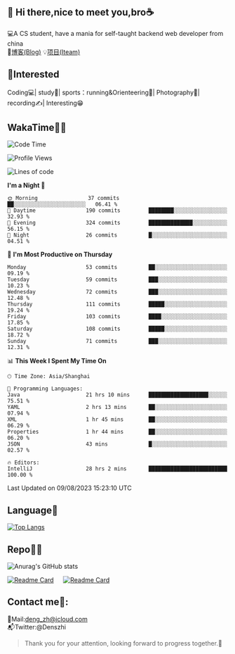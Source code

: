 👋 Hi there,nice to meet you,bro☕
---
💻A CS student, have a mania for self-taught backend web developer from china   
📌[博客(Blog)](https://github.com/HealUP/MyBlog)
💡[项目(Iteam)](https://healup.github.io/)

 <!-- waka-box start -->
 <!-- waka-box end -->
 
🧲**Interested**
--
Coding💻| study📖| sports：running&Orienteering🏃‍| Photography📸| recording✍️| Interesting😁

WakaTime👨‍💻
---
<!--START_SECTION:waka-->
![Code Time](http://img.shields.io/badge/Code%20Time-350%20hrs%2033%20mins-blue)

![Profile Views](http://img.shields.io/badge/Profile%20Views-8-blue)

![Lines of code](https://img.shields.io/badge/From%20Hello%20World%20I%27ve%20Written-168.5%20thousand%20lines%20of%20code-blue)

**I'm a Night 🦉** 

```text
🌞 Morning                37 commits          ██░░░░░░░░░░░░░░░░░░░░░░░   06.41 % 
🌆 Daytime                190 commits         ████████░░░░░░░░░░░░░░░░░   32.93 % 
🌃 Evening                324 commits         ██████████████░░░░░░░░░░░   56.15 % 
🌙 Night                  26 commits          █░░░░░░░░░░░░░░░░░░░░░░░░   04.51 % 
```
📅 **I'm Most Productive on Thursday** 

```text
Monday                   53 commits          ██░░░░░░░░░░░░░░░░░░░░░░░   09.19 % 
Tuesday                  59 commits          ███░░░░░░░░░░░░░░░░░░░░░░   10.23 % 
Wednesday                72 commits          ███░░░░░░░░░░░░░░░░░░░░░░   12.48 % 
Thursday                 111 commits         █████░░░░░░░░░░░░░░░░░░░░   19.24 % 
Friday                   103 commits         ████░░░░░░░░░░░░░░░░░░░░░   17.85 % 
Saturday                 108 commits         █████░░░░░░░░░░░░░░░░░░░░   18.72 % 
Sunday                   71 commits          ███░░░░░░░░░░░░░░░░░░░░░░   12.31 % 
```


📊 **This Week I Spent My Time On** 

```text
🕑︎ Time Zone: Asia/Shanghai

💬 Programming Languages: 
Java                     21 hrs 10 mins      ███████████████████░░░░░░   75.51 % 
YAML                     2 hrs 13 mins       ██░░░░░░░░░░░░░░░░░░░░░░░   07.94 % 
XML                      1 hr 45 mins        ██░░░░░░░░░░░░░░░░░░░░░░░   06.29 % 
Properties               1 hr 44 mins        ██░░░░░░░░░░░░░░░░░░░░░░░   06.20 % 
JSON                     43 mins             █░░░░░░░░░░░░░░░░░░░░░░░░   02.57 % 

🔥 Editors: 
IntelliJ                 28 hrs 2 mins       █████████████████████████   100.00 % 
```


 Last Updated on 09/08/2023 15:23:10 UTC
<!--END_SECTION:waka-->

Language🚀
---
[![Top Langs](https://github-readme-stats.vercel.app/api/top-langs/?username=HealUP&layout=compact&hide_border=true)](https://github.com/HealUP)

Repo🧑‍💻
---
![Anurag's GitHub stats](https://github-readme-stats.vercel.app/api?username=HealUP&count_private=true&show_icons=true&theme=gruvbox&hide_border=true) 

[![Readme Card](https://github-readme-stats.vercel.app/api/pin/?username=HealUP&repo=InternetEy&theme=transparent)](https://github.com/HealUP/InternetEy) &emsp;
[![Readme Card](https://github-readme-stats.vercel.app/api/pin/?username=HealUP&repo=CampusExperience&theme=transparent)](https://github.com/HealUP/CampusExperience)


Contact me📱:
---
📮Mail:deng_zh@icloud.com  
📬Twitter:@Denszhi  

> Thank you for your attention, looking forward to progress together.🎉
